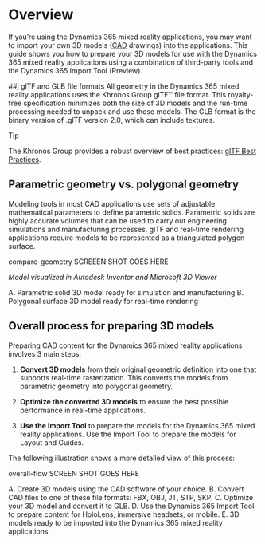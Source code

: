 

# Overview

If you’re using the Dynamics 365 mixed reality applications, you may want to import your own 3D models ([CAD](https://en.wikipedia.org/wiki/Computer-aided_design) drawings) into the applications. This guide shows you how to prepare your 3D models for use with the Dynamics 365 mixed reality applications using a combination of third-party tools and the Dynamics 365 Import Tool (Preview).

##j glTF and GLB file formats
All geometry in the Dynamics 365 mixed reality applications uses the Khronos Group glTF™ file format. This royalty-free specification minimizes both the size of 3D models and the run-time processing needed to unpack and use those models. The GLB format is the binary version of .glTF version 2.0, which can include textures.

> [!TIP] 
> The Khronos Group provides a robust overview of best practices: [glTF Best Practices](https://aka.ms/glTFbestpractices).


## Parametric geometry vs. polygonal geometry

Modeling tools in most CAD applications use sets of adjustable mathematical parameters to define parametric solids. Parametric solids are highly accurate volumes that can be used to carry out engineering simulations and manufacturing processes. glTF and real-time rendering applications require models to be represented as a triangulated polygon surface.

compare-geometry SCREEEN SHOT GOES HERE

*Model visualized in Autodesk Inventor and Microsoft 3D Viewer*

A.	Parametric solid 3D model ready for simulation and manufacturing
B.	Polygonal surface 3D model ready for real-time rendering

## Overall process for preparing 3D models

Preparing CAD content for the Dynamics 365 mixed reality applications involves 3 main steps: 

1.	**Convert 3D models** from their original geometric definition into one that supports real-time rasterization. This converts the models from parametric geometry into polygonal geometry. 

2.	**Optimize the converted 3D models** to ensure the best possible performance in real-time applications.

3.	**Use the Import Tool** to prepare the models for the Dynamics 365 mixed reality applications. Use the Import Tool to prepare the models for Layout and Guides.

The following illustration shows a more detailed view of this process:

overall-flow SCREEN SHOT GOES HERE

A.	Create 3D models using the CAD software of your choice.
B.	Convert CAD files to one of these file formats: FBX, OBJ, JT, STP, SKP.
C.	Optimize your 3D model and convert it to GLB.
D.	Use the Dynamics 365 Import Tool to prepare content for HoloLens, immersive headsets, or mobile.
E.	3D models ready to be imported into the Dynamics 365 mixed reality applications.






